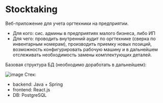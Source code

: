 # Stocktaking
Веб-приложение для учета оргтехники на предприятии.
* Для кого: сис. админы в предприятиях малого бизнеса, либо ИП
* Для чего: проводить внутренний аудит по оргтехнике (сверка по инвентарным номерам), производить приемку новых позиций, возможность конфигурировать рабочую машину и в дальнейшем отслеживать необходимость замены комплектующих деталей.

Базовая структура БД (необходимо доработать в дальнейшем):

![image](https://user-images.githubusercontent.com/20051796/134943558-35413a63-eb62-46c3-a472-f1cd0d77900c.png)
Стек: 
* backend: Java + Spring
* frontend: React.js
* DB: PostgreSQL 
